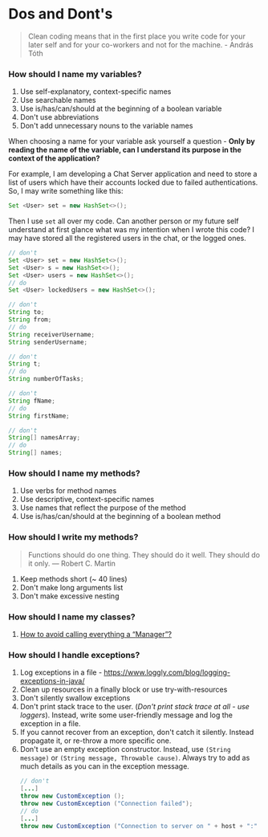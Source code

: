 # Dos and Dont's


> Clean coding means that in the first place you write code for your later self and for your co-workers and not for the machine. - András Tóth


### How should I name my variables?
1. Use self-explanatory, context-specific names
2. Use searchable names
3. Use is/has/can/should at the beginning of a boolean variable
3. Don't use abbreviations
4. Don't add unnecessary nouns to the variable names

When choosing a name for your variable ask yourself a question - **Only by reading the name of the variable, can I understand its purpose in the context of the application?**

For example, I am developing a Chat Server application and need to store a list of users which have their accounts locked due to failed authentications. So, I may write something like this:

``` java
Set <User> set = new HashSet<>();
```

Then I use `set` all over my code. Can another person or my future self understand at first glance what was my intention when I wrote this code? I may have stored all the registered users in the chat, or the logged ones.

``` java
// don't
Set <User> set = new HashSet<>();
Set <User> s = new HashSet<>();
Set <User> users = new HashSet<>();
// do
Set <User> lockedUsers = new HashSet<>();
```
``` java
// don't
String to;
String from;
// do
String receiverUsername;
String senderUsername;
```
``` java
// don't
String t;
// do
String numberOfTasks;
```
``` java
// don't
String fName;
// do
String firstName;
```
``` java
// don't
String[] namesArray;
// do
String[] names;
```
### How should I name my methods?
1. Use verbs for method names
2. Use descriptive, context-specific names
3. Use names that reflect the purpose of the method
4. Use is/has/can/should at the beginning of a boolean method

### How should I write my methods?
> Functions should do one thing. They should do it well. They should do it only. — Robert C. Martin

1. Keep methods short (~ 40 lines)
2. Don't make long arguments list
3. Don't make excessive nesting

### How should I name my classes?
1. [How to avoid calling everything a “<WhatEver>Manager”?](https://stackoverflow.com/questions/1866794/naming-classes-how-to-avoid-calling-everything-a-whatevermanager)

### How should I handle exceptions?
1. Log exceptions in a file - https://www.loggly.com/blog/logging-exceptions-in-java/
2. Clean up resources in a finally block or use try-with-resources
3. Don't silently swallow exceptions
4. Don't print stack trace to the user. (*Don't print stack trace at all - use loggers*). Instead, write some user-friendly message and log the exception in a file.
5. If you cannot recover from an exception, don't catch it silently. Instead propagate it, or re-throw a more specific one.
6. Don't use an empty exception constructor. Instead, use `(String message)` or `(String message, Throwable cause)`. Always try to add as much details as you can in the exception message.
    ``` java
    // don't
    [...]
    throw new CustomException ();
    throw new CustomException ("Connection failed");
    // do
    [...]
    throw new CustomException ("Connection to server on " + host + ":" + port + " cannot be established", ioExc);
    ```

